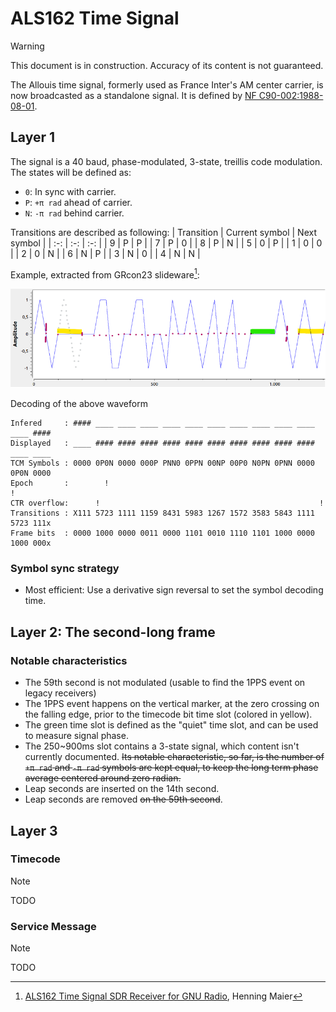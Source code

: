 # ALS162 Time Signal
> [!WARNING]
> This document is in construction. Accuracy of its content is not guaranteed.

The Allouis time signal, formerly used as France Inter's AM center carrier, is now broadcasted as a standalone signal. It is defined by [NF C90-002:1988-08-01](https://www.boutique.afnor.org/fr-fr/norme/nf-c90002/radiodiffusion-et-telecommunication-systeme-de-diffusion-de-donnees-compati/fa034344/5651).

## Layer 1

The signal is a 40 baud, phase-modulated, 3-state, treillis code modulation.
The states will be defined as:
  - `0`: In sync with carrier.
  - `P`: `+π rad` ahead of carrier.
  - `N`: `-π rad` behind carrier.

Transitions are described as following:
| Transition | Current symbol | Next symbol |
| :-: | :-: | :-: |
|  9  |  P  |  P  |
|  7  |  P  |  0  |
|  8  |  P  |  N  |
|  5  |  0  |  P  |
|  1  |  0  |  0  |
|  2  |  0  |  N  |
|  6  |  N  |  P  |
|  3  |  N  |  0  |
|  4  |  N  |  N  |

Example, extracted from GRcon23 slideware[^1]:

![ALS162 Waveform](als162_waveform.png)

Decoding of the above waveform
```
Infered     : #### ____ ____ ____ ____ ____ ____ ____ ____ ____ ____ ____ ####
Displayed   : ____ #### #### #### #### #### #### #### #### #### #### ____ ____
TCM Symbols : 0000 0P0N 0000 000P PNN0 0PPN 00NP 00P0 N0PN 0PNN 0000 0P0N 0000
Epoch       :        !                                                 !
CTR overflow:      !                                                 !        
Transitions : X111 5723 1111 1159 8431 5983 1267 1572 3583 5843 1111 5723 111x
Frame bits  : 0000 1000 0000 0011 0000 1101 0010 1110 1101 1000 0000 1000 000x
```

### Symbol sync strategy
  - Most efficient: Use a derivative sign reversal to set the symbol decoding time.

## Layer 2: The second-long frame

### Notable characteristics
  - The 59th second is not modulated (usable to find the 1PPS event on legacy receivers)
  - The 1PPS event happens on the vertical marker, at the zero crossing on the falling edge, prior to the timecode bit time slot (colored in yellow).
  - The green time slot is defined as the "quiet" time slot, and can be used to measure signal phase.
  - The 250~900ms slot contains a 3-state signal, which content isn't currently documented. ~~Its notable characteristic, so far, is the number of `+π rad` and `-π rad` symbols are kept equal, to keep the long term phase average centered around zero radian.~~
  - Leap seconds are inserted on the 14th second.
  - Leap seconds are removed ~~on the 59th second~~.

## Layer 3

### Timecode
> [!NOTE]
> TODO

### Service Message
> [!NOTE]
> TODO

[^1]: [ALS162 Time Signal SDR Receiver for GNU Radio](https://events.gnuradio.org/event/21/contributions/415/attachments/139/320/ALS162_slides_henningM1r.pdf), Henning Maier
